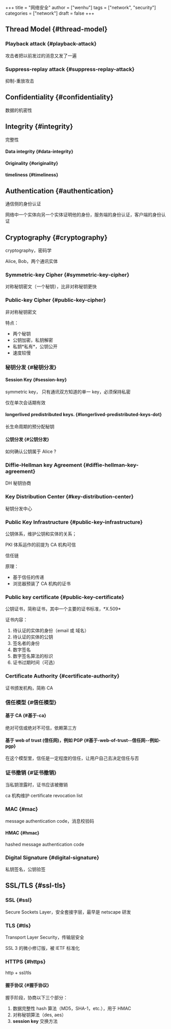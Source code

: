 +++
title = "网络安全"
author = ["wenhu"]
tags = ["network", "security"]
categories = ["network"]
draft = false
+++

## Thread Model {#thread-model}


### Playback attack {#playback-attack}

攻击者把以前发过的消息又发了一遍


### Suppress-replay attack {#suppress-replay-attack}

抑制-重放攻击


## Confidentiality {#confidentiality}

数据的机密性


## Integrity {#integrity}

完整性


#### Data integrity {#data-integrity}


#### Originality {#originality}


#### timeliness {#timeliness}


## Authentication {#authentication}

通信侧的身份认证

网络中一个实体向另一个实体证明他的身份，服务端的身份认证，客户端的身份认证


## Cryptography {#cryptography}

cryptography，密码学

Alice, Bob，两个通讯实体


### Symmetric-key Cipher {#symmetric-key-cipher}

对称秘钥密文（一个秘钥），比非对称秘钥更快


### Public-key Cipher {#public-key-cipher}

非对称秘钥密文

特点：

-   两个秘钥
-   公钥加密，私钥解密
-   私钥\*私有\*，公钥公开
-   速度较慢


### 秘钥分发 {#秘钥分发}


#### Session Key {#session-key}

symmetric key， 只有通讯双方知道的单一 key，必须保持私密

仅在单次会话期有效


#### longerlived predistributed keys. {#longerlived-predistributed-keys-dot}

长生命周期的预分配秘钥


#### 公钥分发 {#公钥分发}

如何确认公钥属于 Alice ?


### Diffie-Hellman key Agreement {#diffie-hellman-key-agreement}

DH 秘钥协商


### Key Distribution Center {#key-distribution-center}

秘钥分发中心


### Public Key Infrastructure {#public-key-infrastructure}

公钥体系，维护公钥和实体的关系；

PKI 体系运作的前提为 CA 机构可信

信任链

原理：

-   基于信任的传递
-   浏览器预装了 CA 机构的证书


### Public key certificate {#public-key-certificate}

公钥证书，简称证书，其中一个主要的证书标准，\*X.509\*

证书内容：

1.  待认证的实体的身份（email 或 域名）
2.  待认证的实体的公钥
3.  签名者的身份
4.  数字签名
5.  数字签名算法的标识
6.  证书过期时间（可选）


### Certificate Authority {#certificate-authority}

证书颁发机构，简称 CA


### 信任模型 {#信任模型}


#### 基于 CA {#基于-ca}

绝对可信或绝对不可信，依赖第三方


#### 基于 web of trust (信任网)，例如 PGP {#基于-web-of-trust--信任网--例如-pgp}

在这个模型里，信任是一定程度的信任，让用户自己去决定信任与否


### 证书撤销 {#证书撤销}

当私钥泄露时，证书应该被撤销

ca 机构维护 certificate revocation list


### MAC {#mac}

message authentication code，消息校验码


#### HMAC {#hmac}

hashed message authentication code


### Digital Signature {#digital-signature}

私钥签名，公钥验签


## SSL/TLS {#ssl-tls}


### SSL {#ssl}

Secure Sockets Layer，安全套接字层，最早是 netscape 研发


### TLS {#tls}

Transport Layer Security，传输层安全

SSL 3 的微小修订版，被 IETF 标准化


### HTTPS {#https}

http + ssl/tls


#### 握手协议 {#握手协议}

握手阶段，协商以下三个部分：

1.  数据完整性 hash 算法（MD5，SHA-1，etc.），用于 HMAC
2.  对称秘钥算法（des, aes）
3.  **session key** 交换方法
